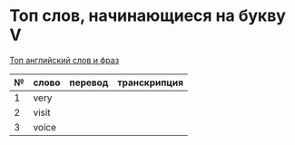 # Топ слов, начинающиеся на букву V

[Топ английский слов и фраз](../README.md)

| №   | слово | перевод | транскрипция |
| --- | ----- | ------- | ------------ |
| 1   | very  |         |              |
| 2   | visit |         |              |
| 3   | voice |         |              |
